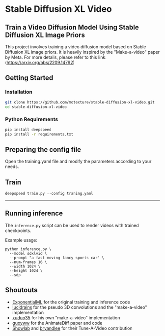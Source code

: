 # Stable Diffusion XL Video
## Train a Video Diffusion Model Using Stable Diffusion XL Image Priors

This project involves training a video diffusion model based on Stable Diffusion XL image priors. It is heavily inspired by the "Make-a-video" paper by Meta. For more details, please refer to this link: (https://arxiv.org/abs/2209.14792)

## Getting Started

### Installation
```bash
git clone https://github.com/motexture/stable-diffusion-xl-video.git
cd stable-diffusion-xl-video
```

### Python Requirements
```bash
pip install deepspeed
pip install -r requirements.txt
```

## Preparing the config file
Open the training.yaml file and modify the parameters according to your needs.

## Train
```python
deepspeed train.py --config traning.yaml
```
---

## Running inference
The `inference.py` script can be used to render videos with trained checkpoints.

Example usage: 
```
python inference.py \
  --model sdxlvid \
  --prompt "a fast moving fancy sports car" \
  --num-frames 16 \
  --width 1024 \
  --height 1024 \
  --sdp
```

## Shoutouts

- [ExponentialML](https://github.com/ExponentialML/Text-To-Video-Finetuning/) for the original training and inference code
- [lucidrains](https://github.com/lucidrains/make-a-video-pytorch/) for the pseudo 3D convolutions and the "make-a-video" implementation
- [xuduo35](https://github.com/xuduo35/MakeLongVideo/) for his own "make-a-video" implementation
- [guoyww](https://github.com/guoyww/AnimateDiff/) for the AnimateDiff paper and code
- [Showlab](https://github.com/showlab/Tune-A-Video) and [bryandlee](https://github.com/bryandlee/Tune-A-Video) for their Tune-A-Video contribution
